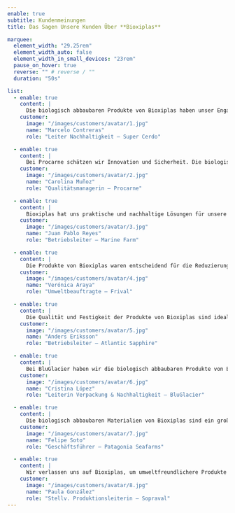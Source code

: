 ```yaml
---
enable: true
subtitle: Kundenmeinungen
title: Das Sagen Unsere Kunden Über **Bioxiplas**

marquee:
  element_width: "29.25rem"
  element_width_auto: false
  element_width_in_small_devices: "23rem"
  pause_on_hover: true
  reverse: "" # reverse / ""
  duration: "50s"

list:
  - enable: true
    content: |
      Die biologisch abbaubaren Produkte von Bioxiplas haben unser Engagement für Nachhaltigkeit in allen Produktionsbereichen gestärkt.
    customer:
      image: "/images/customers/avatar/1.jpg"
      name: "Marcelo Contreras"
      role: "Leiter Nachhaltigkeit – Super Cerdo"

  - enable: true
    content: |
      Bei Procarne schätzen wir Innovation und Sicherheit. Die biologisch abbaubare Schutzausrüstung von Bioxiplas erfüllt die höchsten Standards der Fleischindustrie.
    customer:
      image: "/images/customers/avatar/2.jpg"
      name: "Carolina Muñoz"
      role: "Qualitätsmanagerin – Procarne"

  - enable: true
    content: |
      Bioxiplas hat uns praktische und nachhaltige Lösungen für unsere Anbau- und Verarbeitungsprozesse geliefert.
    customer:
      image: "/images/customers/avatar/3.jpg"
      name: "Juan Pablo Reyes"
      role: "Betriebsleiter – Marine Farm"

  - enable: true
    content: |
      Die Produkte von Bioxiplas waren entscheidend für die Reduzierung unseres ökologischen Fußabdrucks bei Verpackung und Transport.
    customer:
      image: "/images/customers/avatar/4.jpg"
      name: "Verónica Araya"
      role: "Umweltbeauftragte – Frival"

  - enable: true
    content: |
      Die Qualität und Festigkeit der Produkte von Bioxiplas sind ideal für die Lachsindustrie. Eine ausgezeichnete Alternative, um unsere Nachhaltigkeitsziele zu erreichen.
    customer:
      image: "/images/customers/avatar/5.jpg"
      name: "Anders Eriksson"
      role: "Betriebsleiter – Atlantic Sapphire"

  - enable: true
    content: |
      Bei BluGlacier haben wir die biologisch abbaubaren Produkte von Bioxiplas als zentralen Bestandteil unserer nachhaltigen Verpackungsstrategie integriert.
    customer:
      image: "/images/customers/avatar/6.jpg"
      name: "Cristina López"
      role: "Leiterin Verpackung & Nachhaltigkeit – BluGlacier"

  - enable: true
    content: |
      Die biologisch abbaubaren Materialien von Bioxiplas sind ein großer Gewinn für unseren Betrieb und stärken unser Engagement für Umweltverantwortung.
    customer:
      image: "/images/customers/avatar/7.jpg"
      name: "Felipe Soto"
      role: "Geschäftsführer – Patagonia Seafarms"

  - enable: true
    content: |
      Wir verlassen uns auf Bioxiplas, um umweltfreundlichere Produkte in unsere Geflügelproduktionslinien zu integrieren.
    customer:
      image: "/images/customers/avatar/8.jpg"
      name: "Paula González"
      role: "Stellv. Produktionsleiterin – Sopraval"
---
```

